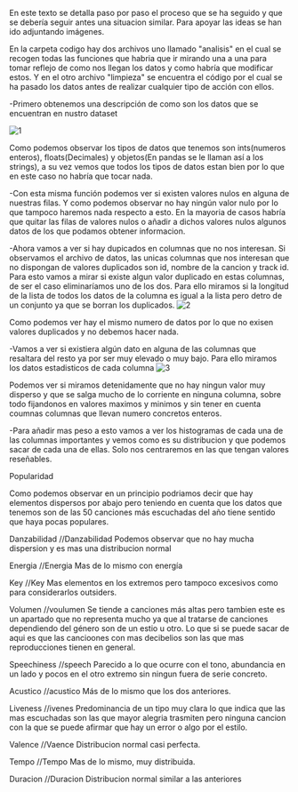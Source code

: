 En este texto se detalla paso por paso el proceso que se ha seguido y que se debería seguir antes una situacion similar. Para apoyar las ideas se han ido adjuntando imágenes.

En la carpeta codigo hay dos archivos uno llamado "analisis" en el cual se recogen todas las funciones que habria que ir mirando una a una para tomar reflejo de como nos llegan los datos
y como habría que modificar estos. Y en el otro archivo "limpieza" se encuentra el código por el cual se ha pasado los datos antes de realizar cualquier tipo de acción con ellos.


-Primero obtenemos una descripción de como son los datos que se encuentran en nustro dataset

![1](https://user-images.githubusercontent.com/91338053/163276163-48fabbdc-8f9a-4ec1-8345-685e592450fc.PNG)

Como podemos observar los tipos de datos que tenemos son ints(numeros enteros), floats(Decimales) y objetos(En pandas se le llaman así a los strings), a su vez vemos que todos los tipos de
datos estan bien por lo que en este caso no habría que tocar nada.

-Con esta misma función podemos ver si existen valores nulos en alguna de nuestras filas. Y como podemos observar no hay ningún valor nulo por lo que tampoco haremos nada respecto
a esto. En la mayoria de casos habría que quitar las filas de valores nulos o añadir a dichos valores nulos algunos datos de los que podamos obtener informacion.


-Ahora vamos a ver si hay dupicados en columnas que no nos interesan. Si observamos el archivo de datos, las unicas columnas que nos interesan que no dispongan de valores duplicados son id, nombre de la cancion y track id. Para esto vamos a mirar si existe algun valor duplicado en estas columnas, de ser el caso eliminaríamos uno de los dos. Para ello miramos si la longitud de la lista de todos los datos de la columna es igual a la lista pero detro de un conjunto ya que se borran los duplicados. 
![2](https://user-images.githubusercontent.com/91338053/163281265-1f67e1d9-de6c-41a5-9e11-c30223c2755f.PNG)

Como podemos ver hay el mismo numero de datos por lo que no exisen valores duplicados y no debemos hacer nada.

-Vamos a ver si existiera algún dato en alguna de las columnas que resaltara del resto ya por ser muy elevado o muy bajo. Para ello miramos los datos estadisticos de cada columna
![3](https://user-images.githubusercontent.com/91338053/163281337-16544f0e-de6e-486f-a64b-0eb1c3538001.PNG)

Podemos ver si miramos detenidamente que no hay ningun valor muy disperso y que se salga mucho de lo corriente en ninguna columna, sobre todo fijandonos en valores maximos y minimos y sin tener en cuenta coumnas columnas que llevan numero concretos enteros.

-Para añadir mas peso a esto vamos a ver los histogramas de cada una de las columnas importantes y vemos como es su distribucion y que podemos sacar de cada una de ellas. Solo nos centraremos en las que tengan valores reseñables.

Popularidad

Como podemos observar en un principio podriamos decir que hay elementos dispersos por abajo pero teniendo en cuenta que los datos que tenemos son de las 50 canciones más escuchadas del año tiene sentido que haya pocas populares.

Danzabilidad
//Danzabilidad
Podemos observar que no hay mucha dispersion y es mas una distribucion normal

Energia
//Energia
Mas de lo mismo con energía

Key
//Key
Mas elementos en los extremos pero tampoco excesivos como para considerarlos outsiders.

Volumen
//voulumen
Se tiende a canciones más altas pero tambien este es un apartado que no representa mucho ya que al tratarse de canciones dependiendo del género son de un estio u otro. Lo que si se puede sacar de aqui es que las cancioones con mas decibelios son las que mas reproducciones tienen en general.

Speechiness
//speech
Parecido a lo que ocurre con el tono, abundancia en un lado y pocos en el otro extremo sin ningun fuera de serie concreto.

Acustico
//acustico
Más de lo mismo que los dos anteriores.

Liveness
//ivenes
Predominancia de un tipo muy clara lo que indica que las mas escuchadas son las que mayor alegria trasmiten pero ninguna cancion con la que se puede afirmar que hay un error o algo por el estilo.

Valence
//Vaence
Distribucion normal casi perfecta.

Tempo
//Tempo
Mas de lo mismo, muy distribuida.

Duracion
//Duracion
Distribucion normal similar a las anteriores
